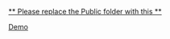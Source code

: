 [** Please replace the Public folder with this **](https://drive.google.com/drive/folders/1UukHy6o-J5fjCQt-Xm0cqkk0o5n5y307?usp=drive_link)

[Demo](https://drive.google.com/file/d/1HUiuUfvRgb_W9ADc-bACqKzYVxCn9rln/view?usp=sharing)
